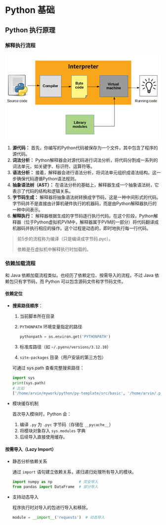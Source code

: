 # Python 基础

## Python 执行原理

### 解释执行流程

![](imgs/python-execution-process.png)

1. **源代码：** 首先，你编写的Python代码被保存为一个文件，其中包含了程序的源代码。
2. **词法分析：** Python解释器会对源代码进行词法分析，将代码分割成一系列的词法单元，如关键字、标识符、运算符等。
3. **语法分析：** 接着，解释器会进行语法分析，将词法单元组织成语法结构。这一步确保代码遵循Python语法规则。
4. **抽象语法树（AST）：** 在语法分析的基础上，解释器生成一个抽象语法树，它表示了代码的结构和逻辑关系。
5. **字节码生成：** 解释器将抽象语法树转换成字节码，这是一种中间形式的代码。字节码并不是直接由计算机硬件执行的机器码，而是由Python解释器执行的一种中间表示。
6. **解释执行：** 解释器根据生成的字节码逐行执行代码。在这个阶段，Python解释器（位于Python虚拟机PVM中，解释器属于PVM的一部分）将代码翻译成机器码并执行相应的操作。这个过程是动态的，即时地执行每一行代码。

> 前5步的流程称为编译（只是编译成字节码.pyc）。
>
> 依赖是在虚拟机中解释执行时加载的。

### 依赖加载流程

和 Java 依赖加载流程类似。也经历了依赖定位、按需导入的流程。不过 Java 依赖包只有字节码，而 Python 可以包含源码文件和字节码文件。

#### 依赖定位

- **搜索路径顺序**：

  1. 当前脚本所在目录

  2. `PYTHONPATH` 环境变量指定的路径

     ```python
     pythonpath = os.environ.get('PYTHONPATH')
     ```

  3. 标准库路径（如 `~/.pyenv/versions/3.12.10`）

  4. `site-packages` 目录（用户安装的第三方包）

  可通过 sys.path 查看完整搜索路径：

  ```python
  import sys
  print(sys.path)
  # 比如
  ['/home/arvin/mywork/python/py-template/src/basic', '/home/arvin/.pyenv/versions/3.12.10/lib/python312.zip', '/home/arvin/.pyenv/versions/3.12.10/lib/python3.12', '/home/arvin/.pyenv/versions/3.12.10/lib/python3.12/lib-dynload', '/home/arvin/.pyenv/versions/3.12.10/lib/python3.12/site-packages']
  ```

+ 模块缓存机制

  首次导入模块时，Python 会：

  1. 编译 `.py` 为 `.pyc` 字节码（存储在 `__pycache__`）
  2. 将模块对象存入 `sys.modules` 字典
  3. 后续导入直接使用缓存。

#### 按需导入（Lazy Import）

+ 静态分析依赖关系

  通过 `import` 语句建立依赖关系，递归递归处理所有导入的模块。

  ```python
  import numpy as np          	# 完全导入
  from pandas import DataFrame 	# 部分导入
  ```

+ 支持动态导入

  程序执行时对导入的包进行导入和移除。

  ```python
  module = __import__('requests')  # 动态导入
  ```

  